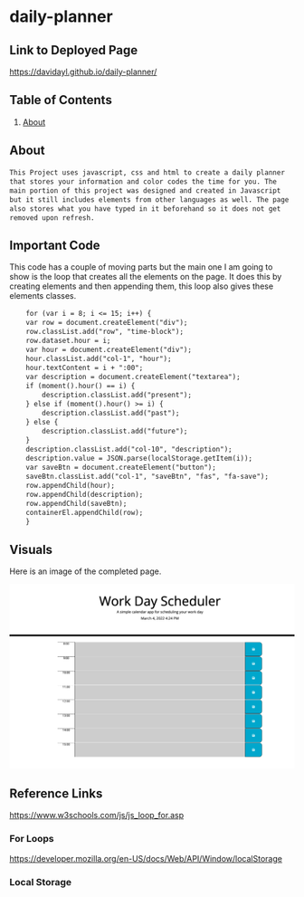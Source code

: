 # daily-planner

## Link to Deployed Page

https://davidayl.github.io/daily-planner/



## Table of Contents

1. [About](#about)

## About

    This Project uses javascript, css and html to create a daily planner that stores your information and color codes the time for you. The main portion of this project was designed and created in Javascript but it still includes elements from other languages as well. The page also stores what you have typed in it beforehand so it does not get removed upon refresh.

## Important Code

This code has a couple of moving parts but the main one I am going to show is the loop that creates all the elements on the page. It does this by creating elements and then appending them, this loop also gives these elements classes.

        for (var i = 8; i <= 15; i++) {
        var row = document.createElement("div");
        row.classList.add("row", "time-block");
        row.dataset.hour = i;
        var hour = document.createElement("div");
        hour.classList.add("col-1", "hour");
        hour.textContent = i + ":00";
        var description = document.createElement("textarea");
        if (moment().hour() == i) {
            description.classList.add("present");
        } else if (moment().hour() >= i) {
            description.classList.add("past");
        } else {
            description.classList.add("future");
        }
        description.classList.add("col-10", "description");
        description.value = JSON.parse(localStorage.getItem(i));
        var saveBtn = document.createElement("button");
        saveBtn.classList.add("col-1", "saveBtn", "fas", "fa-save");
        row.appendChild(hour);
        row.appendChild(description);
        row.appendChild(saveBtn);
        containerEl.appendChild(row);
        } 

## Visuals

 Here is an image of the completed page.

 ![Image of my page](finishedpage.png)

 ## Reference Links

 https://www.w3schools.com/js/js_loop_for.asp
 
 ### For Loops

 https://developer.mozilla.org/en-US/docs/Web/API/Window/localStorage

 ### Local Storage
